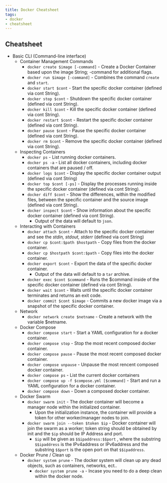 ```yaml
---
title: Docker Cheatsheet
tags:
- docker
- cheatsheet
---
```


## Cheatsheet

- Basic CLI (Command-line interface)
  - Container Management Commands
    - `docker create $image [-command]` - Create a Docker Container based upon the image String; -command for additional flags.
    - `docker run $image [-command]` - Combines the command `create` and `start`.
    - `docker start $cont` - Start the specific docker container (defined via cont String).
    - `docker stop $cont` - Shutdown the specific docker container (defined via cont String).
    - `docker kill $cont` - Kill the specific docker container (defined via cont String).
    - `docker restart $cont` - Restart the specific docker container (defined via cont String).
    - `docker pause $cont` - Pause the specific docker container (defined via cont String).
    - `docker rm $cont` - Remove the specific docker container (defined via cont String).
  - Inspecting Containers
    - `docker ps` - List running docker containers.
    - `docker ps -a` - List all docker containers, including docker containers that are paused / off.
    - `docker logs $cont` - Display the specific docker container output (defined via cont String)
    - `docker top $cont [-ps]` - Display the processes running inside the specific docker container (defined via cont String).
    - `docker diff $cont` - Show the differences, within the modified files, between the specific container and the source image (defined via cont String).
    - `docker inspect $cont` - Show information about the specific docker container (defined via cont String).
      - Output of the data will default to `json`.
  - Interacting with Containers
    - `docker attach $cont` - Attach to the specific docker container and see the *stdin, stdout, stderr* (defined via cont String)
    - `docker cp $cont:$path $hostpath` - Copy files from the docker container.
    - `docker cp $hostpath $cont:$path` - Copy files into the docker container.  
    - `docker export $cont` - Export the data of the specific docker container.
      - Output of the data will default to a `tar` archive.
    - `docker exec $cont $command` - Runs the $command inside of the specific docker container (defined via cont String).
    - `docker wait $cont` - Waits until the specific docker container terminates and returns an exit code.
    - `docker commit $cont $image` - Commits a new docker image via a snapshot of the specific docker container.
  - Network
    - `docker network create $netname` - Create a network with the variable $netname.
  - Docker Compose
    - `docker compose start` - Start a YAML configuration for a docker container.
    - `docker compose stop` - Stop the most recent composed docker container.
    - `docker compose pause` - Pause the most recent composed docker container.
    - `docker compose unpause` - Unpause the most rencent composed docker container.
    - `docker compose ps` - List the current docker containers
    - `docker compose up -f $compose.yml [$command]` - Start and run a YAML configuration for a docker container.
    - `docker compose down` - Down a composed docker container.
  - Docker Swarm
    - `docker swarm init` - The docker container will become a manager node within the initialized container.
      - Upon the initialization instance, the container will provide a token for other worker/manager nodes to join.
    - `docker swarm join --token $token $ip` - Docker container will join the swarm as a worker; token string should be obtained by init and the `$ip` should be IP Address and port.
      - `$ip` will be given as `$$ipaddress:$$port` , where the substring `$$ipaddress` is the IPv4address or IPv6address and the substring `$$port` is the open port on that `$$ipaddress`.
  - Docker Prune / Clean up
    - `docker system prune` - The docker system will clean up any dead objects, such as containers, networks, ect..
      - `docker system prune -a` - Incase you need to do a deep clean within the docker node.
